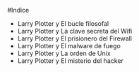 #Indice
* Larry Plotter y El bucle filosofal
* Larry Plotter y La clave secreta del Wifi
* Larry Plotter y El prisionero del Firewall
* Larry Plotter y El malware de fuego
* Larry Plotter y La orden de Unix
* Larry Plotter y El misterio del hacker
